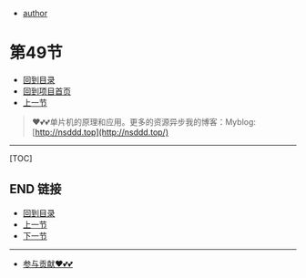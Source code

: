 + [author](https://github.com/3293172751)
# 第49节
+ [回到目录](../README.md)
+ [回到项目首页](../../README.md)
+ [上一节](48.md)
> ❤️💕💕单片机的原理和应用。更多的资源异步我的博客：Myblog:[http://nsddd.top](http://nsddd.top/)
---
[TOC]





## END 链接
+ [回到目录](../README.md)
+ [上一节](48.md)
+ [下一节](50.md)
---
+ [参与贡献❤️💕💕](https://github.com/3293172751/Block_Chain/blob/master/Git/git-contributor.md)